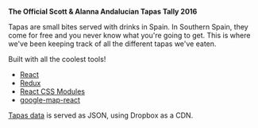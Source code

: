 **The Official Scott & Alanna Andalucian Tapas Tally 2016**

Tapas are small bites served with drinks in Spain. In Southern Spain, they come for free and you never know what you're going to get. This is where we've been keeping track of all the different tapas we've eaten.

Built with all the coolest tools!

- [React](https://facebook.github.io/react/)
- [Redux](https://github.com/reactjs/redux)
- [React CSS Modules](https://github.com/gajus/react-css-modules)
- [google-map-react](https://github.com/istarkov/google-map-react)


[Tapas data](https://dl.dropboxusercontent.com/u/62707196/tapas/tapas.json) is served as JSON, using Dropbox as a CDN.


